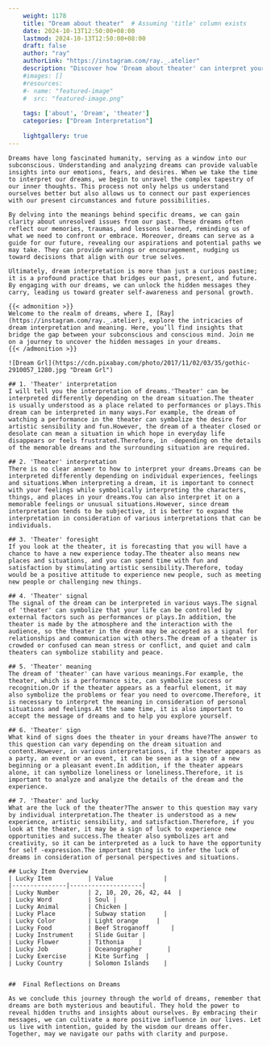 ```yaml
---
    weight: 1178
    title: "Dream about theater"  # Assuming 'title' column exists
    date: 2024-10-13T12:50:00+08:00
    lastmod: 2024-10-13T12:50:00+08:00
    draft: false
    author: "ray"
    authorLink: "https://instagram.com/ray._.atelier"
    description: "Discover how 'Dream about theater' can interpret your future and uncover its significant meanings in your life."
    #images: []
    #resources:
    #- name: "featured-image"
    #  src: "featured-image.png"
    
    tags: ['about', 'Dream', 'theater']
    categories: ["Dream Interpretation"]
    
    lightgallery: true
---
```

    
    Dreams have long fascinated humanity, serving as a window into our subconscious. Understanding and analyzing dreams can provide valuable insights into our emotions, fears, and desires. When we take the time to interpret our dreams, we begin to unravel the complex tapestry of our inner thoughts. This process not only helps us understand ourselves better but also allows us to connect our past experiences with our present circumstances and future possibilities.
    
    By delving into the meanings behind specific dreams, we can gain clarity about unresolved issues from our past. These dreams often reflect our memories, traumas, and lessons learned, reminding us of what we need to confront or embrace. Moreover, dreams can serve as a guide for our future, revealing our aspirations and potential paths we may take. They can provide warnings or encouragement, nudging us toward decisions that align with our true selves.
    
    Ultimately, dream interpretation is more than just a curious pastime; it is a profound practice that bridges our past, present, and future. By engaging with our dreams, we can unlock the hidden messages they carry, leading us toward greater self-awareness and personal growth.
    
    {{< admonition >}}
    Welcome to the realm of dreams, where I, [Ray](https://instagram.com/ray._.atelier), explore the intricacies of dream interpretation and meaning. Here, you’ll find insights that bridge the gap between your subconscious and conscious mind. Join me on a journey to uncover the hidden messages in your dreams.
    {{< /admonition >}}
    
    ![Dream Grl](https://cdn.pixabay.com/photo/2017/11/02/03/35/gothic-2910057_1280.jpg "Dream Grl")
    
    ## 1. 'Theater' interpretation
    I will tell you the interpretation of dreams.'Theater' can be interpreted differently depending on the dream situation.The theater is usually understood as a place related to performances or plays.This dream can be interpreted in many ways.For example, the dream of watching a performance in the theater can symbolize the desire for artistic sensibility and fun.However, the dream of a theater closed or desolate can mean a situation in which hope in everyday life disappears or feels frustrated.Therefore, in -depending on the details of the memorable dreams and the surrounding situation are required.
    
    ## 2. 'Theater' interpretation
    There is no clear answer to how to interpret your dreams.Dreams can be interpreted differently depending on individual experiences, feelings and situations.When interpreting a dream, it is important to connect with your feelings while symbolically interpreting the characters, things, and places in your dreams.You can also interpret it on a memorable feelings or unusual situations.However, since dream interpretation tends to be subjective, it is better to expand the interpretation in consideration of various interpretations that can be individuals.
    
    ## 3. 'Theater' foresight
    If you look at the theater, it is forecasting that you will have a chance to have a new experience today.The theater also means new places and situations, and you can spend time with fun and satisfaction by stimulating artistic sensibility.Therefore, today would be a positive attitude to experience new people, such as meeting new people or challenging new things.
    
    ## 4. 'Theater' signal
    The signal of the dream can be interpreted in various ways.The signal of 'theater' can symbolize that your life can be controlled by external factors such as performances or plays.In addition, the theater is made by the atmosphere and the interaction with the audience, so the theater in the dream may be accepted as a signal for relationships and communication with others.The dream of a theater is crowded or confused can mean stress or conflict, and quiet and calm theaters can symbolize stability and peace.
    
    ## 5. 'Theater' meaning
    The dream of 'theater' can have various meanings.For example, the theater, which is a performance site, can symbolize success or recognition.Or if the theater appears as a fearful element, it may also symbolize the problems or fear you need to overcome.Therefore, it is necessary to interpret the meaning in consideration of personal situations and feelings.At the same time, it is also important to accept the message of dreams and to help you explore yourself.
    
    ## 6. 'Theater' sign
    What kind of signs does the theater in your dreams have?The answer to this question can vary depending on the dream situation and content.However, in various interpretations, if the theater appears as a party, an event or an event, it can be seen as a sign of a new beginning or a pleasant event.In addition, if the theater appears alone, it can symbolize loneliness or loneliness.Therefore, it is important to analyze and analyze the details of the dream and the experience.
    
    ## 7. 'Theater' and lucky
    What are the luck of the theater?The answer to this question may vary by individual interpretation.The theater is understood as a new experience, artistic sensibility, and satisfaction.Therefore, if you look at the theater, it may be a sign of luck to experience new opportunities and success.The theater also symbolizes art and creativity, so it can be interpreted as a luck to have the opportunity for self -expression.The important thing is to infer the luck of dreams in consideration of personal perspectives and situations.
    
    ## Lucky Item Overview
    | Lucky Item          | Value              |
    |---------------|--------------------|
    | Lucky Number        | 2, 10, 20, 26, 42, 44  |
    | Lucky Word          | Soul |
    | Lucky Animal        | Chicken |
    | Lucky Place         | Subway station     |
    | Lucky Color         | Light orange     |
    | Lucky Food          | Beef Stroganoff      |
    | Lucky Instrument    | Slide Guitar |
    | Lucky Flower        | Tithonia    |
    | Lucky Job           | Oceanographer       |
    | Lucky Exercise      | Kite Surfing  |
    | Lucky Country       | Solomon Islands    |
    
    
    ##  Final Reflections on Dreams
    
    As we conclude this journey through the world of dreams, remember that dreams are both mysterious and beautiful. They hold the power to reveal hidden truths and insights about ourselves. By embracing their messages, we can cultivate a more positive influence in our lives. Let us live with intention, guided by the wisdom our dreams offer. Together, may we navigate our paths with clarity and purpose.
    